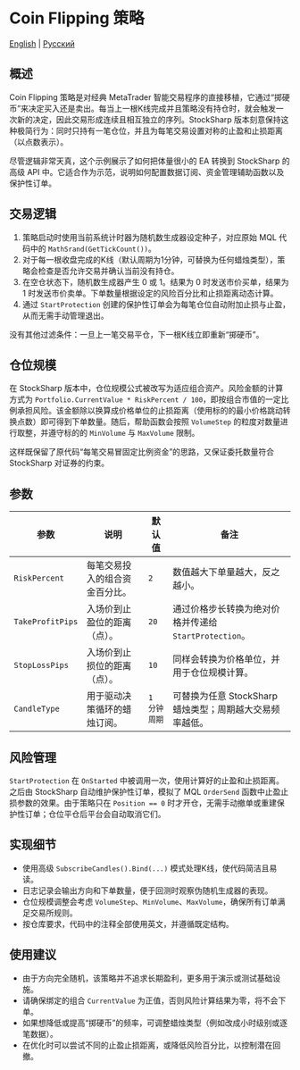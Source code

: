 # Coin Flipping 策略
[English](README.md) | [Русский](README_ru.md)

## 概述
Coin Flipping 策略是对经典 MetaTrader 智能交易程序的直接移植，它通过“掷硬币”来决定买入还是卖出。每当上一根K线完成并且策略没有持仓时，就会触发一次新的决定，因此交易形成连续且相互独立的序列。StockSharp 版本刻意保持这种极简行为：同时只持有一笔仓位，并且为每笔交易设置对称的止盈和止损距离（以点数表示）。

尽管逻辑非常天真，这个示例展示了如何把体量很小的 EA 转换到 StockSharp 的高级 API 中。它适合作为示范，说明如何配置数据订阅、资金管理辅助函数以及保护性订单。

## 交易逻辑
1. 策略启动时使用当前系统计时器为随机数生成器设定种子，对应原始 MQL 代码中的 `MathSrand(GetTickCount())`。
2. 对于每一根收盘完成的K线（默认周期为1分钟，可替换为任何蜡烛类型），策略会检查是否允许交易并确认当前没有持仓。
3. 在空仓状态下，随机数生成器产生 0 或 1。结果为 0 时发送市价买单，结果为 1 时发送市价卖单。下单数量根据设定的风险百分比和止损距离动态计算。
4. 通过 `StartProtection` 创建的保护性订单会为每笔仓位自动附加止损与止盈，从而无需手动管理退出。

没有其他过滤条件：一旦上一笔交易平仓，下一根K线立即重新“掷硬币”。

## 仓位规模
在 StockSharp 版本中，仓位规模公式被改写为适应组合资产。风险金额的计算方式为 `Portfolio.CurrentValue * RiskPercent / 100`，即按组合市值的一定比例承担风险。该金额除以换算成价格单位的止损距离（使用标的的最小价格跳动转换点数）即可得到下单数量。随后，帮助函数会按照 `VolumeStep` 的粒度对数量进行取整，并遵守标的的 `MinVolume` 与 `MaxVolume` 限制。

这样既保留了原代码“每笔交易冒固定比例资金”的思路，又保证委托数量符合 StockSharp 对证券的约束。

## 参数
| 参数 | 说明 | 默认值 | 备注 |
| --- | --- | --- | --- |
| `RiskPercent` | 每笔交易投入的组合资金百分比。 | `2` | 数值越大下单量越大，反之越小。 |
| `TakeProfitPips` | 入场价到止盈位的距离（点）。 | `20` | 通过价格步长转换为绝对价格并传递给 `StartProtection`。 |
| `StopLossPips` | 入场价到止损位的距离（点）。 | `10` | 同样会转换为价格单位，并用于仓位规模计算。 |
| `CandleType` | 用于驱动决策循环的蜡烛订阅。 | `1 分钟周期` | 可替换为任意 StockSharp 蜡烛类型；周期越大交易频率越低。 |

## 风险管理
`StartProtection` 在 `OnStarted` 中被调用一次，使用计算好的止盈和止损距离。之后由 StockSharp 自动维护保护性订单，模拟了 MQL `OrderSend` 函数中止盈止损参数的效果。由于策略只在 `Position == 0` 时才开仓，无需手动撤单或重建保护性订单；仓位平仓后平台会自动取消它们。

## 实现细节
- 使用高级 `SubscribeCandles().Bind(...)` 模式处理K线，使代码简洁且易读。
- 日志记录会输出方向和下单数量，便于回测时观察伪随机生成器的表现。
- 仓位规模调整会考虑 `VolumeStep`、`MinVolume`、`MaxVolume`，确保所有订单满足交易所规则。
- 按仓库要求，代码中的注释全部使用英文，并遵循既定结构。

## 使用建议
- 由于方向完全随机，该策略并不追求长期盈利，更多用于演示或测试基础设施。
- 请确保绑定的组合 `CurrentValue` 为正值，否则风险计算结果为零，将不会下单。
- 如果想降低或提高“掷硬币”的频率，可调整蜡烛类型（例如改成小时级别或逐笔数据）。
- 在优化时可以尝试不同的止盈止损距离，或降低风险百分比，以控制潜在回撤。
